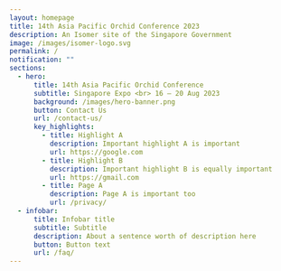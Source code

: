 ```yaml
---
layout: homepage
title: 14th Asia Pacific Orchid Conference 2023
description: An Isomer site of the Singapore Government
image: /images/isomer-logo.svg
permalink: /
notification: ""
sections:
  - hero:
      title: 14th Asia Pacific Orchid Conference
      subtitle: Singapore Expo <br> 16 – 20 Aug 2023
      background: /images/hero-banner.png
      button: Contact Us
      url: /contact-us/
      key_highlights:
        - title: Highlight A
          description: Important highlight A is important
          url: https://google.com
        - title: Highlight B
          description: Important highlight B is equally important
          url: https://gmail.com
        - title: Page A
          description: Page A is important too
          url: /privacy/
  - infobar:
      title: Infobar title
      subtitle: Subtitle
      description: About a sentence worth of description here
      button: Button text
      url: /faq/
---
```

